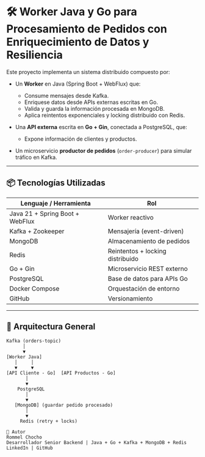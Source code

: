 # 🛠️ Worker Java y Go para Procesamiento de Pedidos con Enriquecimiento de Datos y Resiliencia

Este proyecto implementa un sistema distribuido compuesto por:

- Un **Worker** en Java (Spring Boot + WebFlux) que:
  - Consume mensajes desde Kafka.
  - Enriquese datos desde APIs externas escritas en Go.
  - Valida y guarda la información procesada en MongoDB.
  - Aplica reintentos exponenciales y locking distribuido con Redis.

- Una **API externa** escrita en **Go + Gin**, conectada a PostgreSQL, que:
  - Expone información de clientes y productos.

- Un microservicio **productor de pedidos** (`order-producer`) para simular tráfico en Kafka.

---

## 📦 Tecnologías Utilizadas

| Lenguaje / Herramienta | Rol |
|------------------------|-----|
| Java 21 + Spring Boot + WebFlux | Worker reactivo |
| Kafka + Zookeeper     | Mensajería (event-driven) |
| MongoDB               | Almacenamiento de pedidos |
| Redis                 | Reintentos + locking distribuido |
| Go + Gin              | Microservicio REST externo |
| PostgreSQL            | Base de datos para APIs Go |
| Docker Compose        | Orquestación de entorno |
| GitHub                | Versionamiento |

---

## 🧩 Arquitectura General

```plaintext
Kafka (orders-topic)
      │
      ▼
[Worker Java]
   │     │
   ▼     ▼
[API Cliente - Go]  [API Productos - Go]
       │
       ▼
    PostgreSQL
       │
       ▼
   [MongoDB] (guardar pedido procesado)
       │
       ▼
     Redis (retry + locks)

👤 Autor
Rommel Chocho
Desarrollador Senior Backend | Java + Go + Kafka + MongoDB + Redis
LinkedIn | GitHub